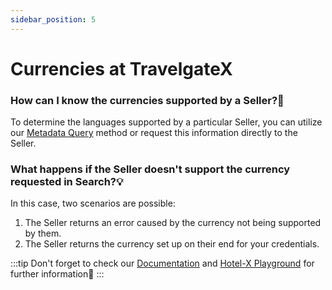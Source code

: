 ```yaml
---
sidebar_position: 5
---
```


# Currencies at TravelgateX

### How can I know the currencies supported by a Seller?🔎
To determine the languages supported by a particular Seller, you can utilize our [Metadata Query](/kb/our-products/are-you-a-buyer/our-methods/static-content/hotel-x-metadata-query) method or request this information directly to the Seller.

### What happens if the Seller doesn't support the currency requested in Search?💡
In this case, two scenarios are possible:
1. The Seller returns an error caused by the currency not being supported by them.
1. The Seller returns the currency set up on their end for your credentials.

:::tip
Don't forget to check our [Documentation](/docs/apis/for-buyers/hotel-x-pull-buyers-api/quickstart) and [Hotel-X Playground](/playground) for further information🚀
:::
